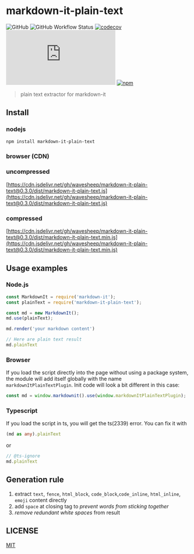 # markdown-it-plain-text

![GitHub](https://img.shields.io/github/license/wavesheep/markdown-it-plain-text)
![GitHub Workflow Status](https://img.shields.io/github/actions/workflow/status/wavesheep/markdown-it-plain-text/test.yml?branch=master)
[![codecov](https://codecov.io/gh/wavesheep/markdown-it-plain-text/branch/master/graph/badge.svg)](https://codecov.io/gh/wavesheep/markdown-it-plain-text)
![GitHub file size in bytes](https://img.shields.io/github/size/wavesheep/markdown-it-plain-text/dist/markdown-it-plain-text.min.js)
[![npm](https://img.shields.io/npm/v/markdown-it-plain-text)](https://www.npmjs.com/package/markdown-it-plain-text)

> plain text extractor for markdown-it

## Install

### nodejs

```shell
npm install markdown-it-plain-text
```

### browser (CDN)

### uncompressed
[https://cdn.jsdelivr.net/gh/wavesheep/markdown-it-plain-text@0.3.0/dist/markdown-it-plain-text.js](https://cdn.jsdelivr.net/gh/wavesheep/markdown-it-plain-text@0.3.0/dist/markdown-it-plain-text.js)

### compressed
[https://cdn.jsdelivr.net/gh/wavesheep/markdown-it-plain-text@0.3.0/dist/markdown-it-plain-text.min.js](https://cdn.jsdelivr.net/gh/wavesheep/markdown-it-plain-text@0.3.0/dist/markdown-it-plain-text.min.js)

## Usage examples

### Node.js

```js
const MarkdownIt = require('markdown-it');
const plainText = require('markdown-it-plain-text');

const md = new MarkdownIt();
md.use(plainText);

md.render('your markdown content')

// Here are plain text result
md.plainText
```

### Browser

 If you load the script directly into the page without using a package system, the module will add itself globally with the name `markdownItPlainTextPlugin`. Init code will look a bit different in this case: 

```js
const md = window.markdownit().use(window.markdownItPlainTextPlugin);
```

### Typescript
If you load the script in ts, you will get the ts(2339) error. You can fix it with
```ts
(md as any).plainText
```
or
```ts
// @ts-ignore
md.plainText
```
## Generation rule

1. extract `text`, `fence`, `html_block`, `code_block`,`code_inline`, `html_inline`,  `emoji` content directly
2. add `space` at closing tag to *prevent words from sticking together*
3. *remove redundant white spaces* from result

## LICENSE

[MIT](LICENSE)
